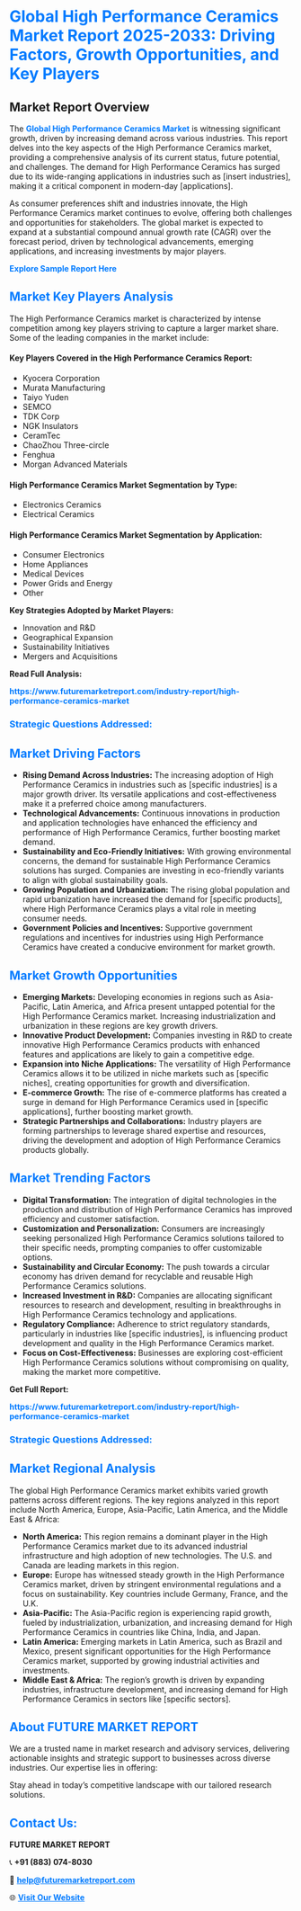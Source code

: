 <h1 style="color: #007BFF;">Global High Performance Ceramics Market Report 2025-2033: Driving Factors, Growth Opportunities, and Key Players</h1>

<section id="overview">
<h2>Market Report Overview</h2>
<p>The <a href="https://www.futuremarketreport.com/industry-report/high-performance-ceramics-market" style="color: #007BFF; text-decoration: none;"><strong>Global High Performance Ceramics Market</strong></a> is witnessing significant growth, driven by increasing demand across various industries. This report delves into the key aspects of the High Performance Ceramics market, providing a comprehensive analysis of its current status, future potential, and challenges. The demand for High Performance Ceramics has surged due to its wide-ranging applications in industries such as [insert industries], making it a critical component in modern-day [applications].</p>
<p>As consumer preferences shift and industries innovate, the High Performance Ceramics market continues to evolve, offering both challenges and opportunities for stakeholders. The global market is expected to expand at a substantial compound annual growth rate (CAGR) over the forecast period, driven by technological advancements, emerging applications, and increasing investments by major players.</p>
</section>

<section id="overview">
<p><a href="https://www.futuremarketreport.com/request-sample/reportId=40802" style="color: #007BFF; text-decoration: none;"><strong>Explore Sample Report Here</strong></a></p>
</section>

<section id="key-players">
<h2 style="color: #007BFF;">Market Key Players Analysis</h2>
<p>The High Performance Ceramics market is characterized by intense competition among key players striving to capture a larger market share. Some of the leading companies in the market include:</p>
<h4>Key Players Covered in the High Performance Ceramics Report:</h4>
<ul><li>Kyocera Corporation</li><li>Murata Manufacturing</li><li>Taiyo Yuden</li><li>SEMCO</li><li>TDK Corp</li><li>NGK Insulators</li><li>CeramTec</li><li>ChaoZhou Three-circle</li><li>Fenghua</li><li>Morgan Advanced Materials</li></ul>
<h4>High Performance Ceramics Market Segmentation by Type:</h4>
<ul><li>Electronics Ceramics</li><li>Electrical Ceramics</li></ul>

<h4>High Performance Ceramics Market Segmentation by Application:</h4>
<ul><li>Consumer Electronics</li><li>Home Appliances</li><li>Medical Devices</li><li>Power Grids and Energy</li><li>Other</li></ul>
<p><strong>Key Strategies Adopted by Market Players:</strong></p>
<ul>
<li>Innovation and R&D</li>
<li>Geographical Expansion</li>
<li>Sustainability Initiatives</li>
<li>Mergers and Acquisitions</li>
</ul>
</section>

<section>
<p><strong>Read Full Analysis: </strong></p><a href="https://www.futuremarketreport.com/industry-report/high-performance-ceramics-market" style="color: #007BFF; text-decoration: none;"><strong>https://www.futuremarketreport.com/industry-report/high-performance-ceramics-market</strong></a>
<h3 style="color: #007BFF;">Strategic Questions Addressed:</h3>
</section>

<section id="driving-factors">
<h2 style="color: #007BFF;">Market Driving Factors</h2>
<ul>
<li><strong>Rising Demand Across Industries:</strong> The increasing adoption of High Performance Ceramics in industries such as [specific industries] is a major growth driver. Its versatile applications and cost-effectiveness make it a preferred choice among manufacturers.</li>
<li><strong>Technological Advancements:</strong> Continuous innovations in production and application technologies have enhanced the efficiency and performance of High Performance Ceramics, further boosting market demand.</li>
<li><strong>Sustainability and Eco-Friendly Initiatives:</strong> With growing environmental concerns, the demand for sustainable High Performance Ceramics solutions has surged. Companies are investing in eco-friendly variants to align with global sustainability goals.</li>
<li><strong>Growing Population and Urbanization:</strong> The rising global population and rapid urbanization have increased the demand for [specific products], where High Performance Ceramics plays a vital role in meeting consumer needs.</li>
<li><strong>Government Policies and Incentives:</strong> Supportive government regulations and incentives for industries using High Performance Ceramics have created a conducive environment for market growth.</li>
</ul>
</section>

<section id="growth-opportunities">
<h2 style="color: #007BFF;">Market Growth Opportunities</h2>
<ul>
<li><strong>Emerging Markets:</strong> Developing economies in regions such as Asia-Pacific, Latin America, and Africa present untapped potential for the High Performance Ceramics market. Increasing industrialization and urbanization in these regions are key growth drivers.</li>
<li><strong>Innovative Product Development:</strong> Companies investing in R&D to create innovative High Performance Ceramics products with enhanced features and applications are likely to gain a competitive edge.</li>
<li><strong>Expansion into Niche Applications:</strong> The versatility of High Performance Ceramics allows it to be utilized in niche markets such as [specific niches], creating opportunities for growth and diversification.</li>
<li><strong>E-commerce Growth:</strong> The rise of e-commerce platforms has created a surge in demand for High Performance Ceramics used in [specific applications], further boosting market growth.</li>
<li><strong>Strategic Partnerships and Collaborations:</strong> Industry players are forming partnerships to leverage shared expertise and resources, driving the development and adoption of High Performance Ceramics products globally.</li>
</ul>
</section>

<section id="trending-factors">
<h2 style="color: #007BFF;">Market Trending Factors</h2>
<ul>
<li><strong>Digital Transformation:</strong> The integration of digital technologies in the production and distribution of High Performance Ceramics has improved efficiency and customer satisfaction.</li>
<li><strong>Customization and Personalization:</strong> Consumers are increasingly seeking personalized High Performance Ceramics solutions tailored to their specific needs, prompting companies to offer customizable options.</li>
<li><strong>Sustainability and Circular Economy:</strong> The push towards a circular economy has driven demand for recyclable and reusable High Performance Ceramics solutions.</li>
<li><strong>Increased Investment in R&D:</strong> Companies are allocating significant resources to research and development, resulting in breakthroughs in High Performance Ceramics technology and applications.</li>
<li><strong>Regulatory Compliance:</strong> Adherence to strict regulatory standards, particularly in industries like [specific industries], is influencing product development and quality in the High Performance Ceramics market.</li>
<li><strong>Focus on Cost-Effectiveness:</strong> Businesses are exploring cost-efficient High Performance Ceramics solutions without compromising on quality, making the market more competitive.</li>
</ul>
</section>

<section>
<p><strong>Get Full Report: </strong></p><a href="https://www.futuremarketreport.com/industry-report/high-performance-ceramics-market" style="color: #007BFF; text-decoration: none;"><strong>https://www.futuremarketreport.com/industry-report/high-performance-ceramics-market</strong></a>
<h3 style="color: #007BFF;">Strategic Questions Addressed:</h3>
</section>


<section id="regional-analysis">
<h2 style="color: #007BFF;">Market Regional Analysis</h2>
<p>The global High Performance Ceramics market exhibits varied growth patterns across different regions. The key regions analyzed in this report include North America, Europe, Asia-Pacific, Latin America, and the Middle East & Africa:</p>
<ul>
<li><strong>North America:</strong> This region remains a dominant player in the High Performance Ceramics market due to its advanced industrial infrastructure and high adoption of new technologies. The U.S. and Canada are leading markets in this region.</li>
<li><strong>Europe:</strong> Europe has witnessed steady growth in the High Performance Ceramics market, driven by stringent environmental regulations and a focus on sustainability. Key countries include Germany, France, and the U.K.</li>
<li><strong>Asia-Pacific:</strong> The Asia-Pacific region is experiencing rapid growth, fueled by industrialization, urbanization, and increasing demand for High Performance Ceramics in countries like China, India, and Japan.</li>
<li><strong>Latin America:</strong> Emerging markets in Latin America, such as Brazil and Mexico, present significant opportunities for the High Performance Ceramics market, supported by growing industrial activities and investments.</li>
<li><strong>Middle East & Africa:</strong> The region’s growth is driven by expanding industries, infrastructure development, and increasing demand for High Performance Ceramics in sectors like [specific sectors].</li>
</ul>
</section>

<footer>
<h2 style="color: #007BFF;">About FUTURE MARKET REPORT</h2>
<p>We are a trusted name in market research and advisory services, delivering actionable insights and strategic support to businesses across diverse industries. Our expertise lies in offering:</p>

<p>Stay ahead in today’s competitive landscape with our tailored research solutions.</p>

<h2 style="color: #007BFF;">Contact Us:</h2>
<p><strong>FUTURE MARKET REPORT</strong></p>
<p>📞 <strong>+91 (883) 074-8030</strong></p>
<p>📧 <strong><a href="mailto:help@futuremarketreport.com" style="color: #007BFF;">help@futuremarketreport.com</a></strong></p>
<p>🌐 <strong><a href="https://www.futuremarketreport.com/" style="color: #007BFF;">Visit Our Website</a></strong></p>
</footer>